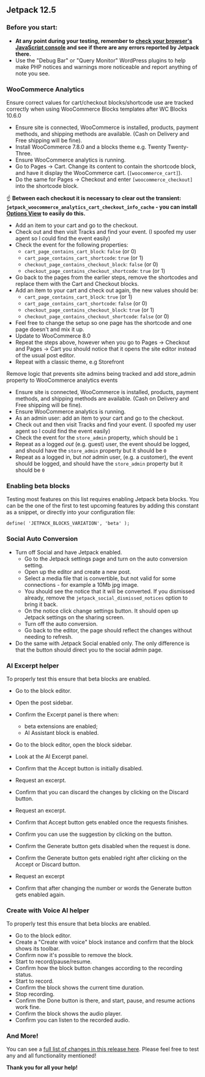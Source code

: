 ## Jetpack 12.5

### Before you start:

- **At any point during your testing, remember to [check your browser's JavaScript console](https://wordpress.org/support/article/using-your-browser-to-diagnose-javascript-errors/#step-3-diagnosis) and see if there are any errors reported by Jetpack there.**
- Use the "Debug Bar" or "Query Monitor" WordPress plugins to help make PHP notices and warnings more noticeable and report anything of note you see.

### WooCommerce Analytics

Ensure correct values for cart/checkout blocks/shortcode use are tracked correctly when using WooCommerce Blocks templates after WC Blocks 10.6.0
- Ensure site is connected, WooCommerce is installed, products, payment methods, and shipping methods are available. (Cash on Delivery and Free shipping will be fine).
- Install WooCommerce 7.8.0 and a blocks theme e.g. Twenty Twenty-Three.
- Ensure WooCommerce analytics is running.
- Go to Pages -> Cart. Change its content to contain the shortcode block, and have it display the WooCommerce cart. (`[woocommerce_cart]`).
- Do the same for Pages -> Checkout and enter `[woocommerce_checkout]` into the shortcode block.

☝️ **Between each checkout it is necessary to clear out the transient: `jetpack_woocommerce_analytics_cart_checkout_info_cache` - you can install [Options View](https://wordpress.org/plugins/options-view/) to easily do this.**

- Add an item to your cart and go to the checkout.
- Check out and then visit Tracks and find your event. (I spoofed my user agent so I could find the event easily)
- Check the event for the following properties:
  - `cart_page_contains_cart_block`: `false` (or 0)
  - `cart_page_contains_cart_shortcode`: `true` (or 1)
  - `checkout_page_contains_checkout_block`: `false` (or 0)
  - `checkout_page_contains_checkout_shortcode`: `true` (or 1)
- Go back to the pages from the earlier steps, remove the shortcodes and replace them with the Cart and Checkout blocks.
- Add an item to your cart and check out again, the new values should be:
  - `cart_page_contains_cart_block`: `true` (or 1)
  - `cart_page_contains_cart_shortcode`: `false` (or 0)
  - `checkout_page_contains_checkout_block`: `true` (or 1)
  - `checkout_page_contains_checkout_shortcode`: `false` (or 0)
- Feel free to change the setup so one page has the shortcode and one page doesn't and mix it up.
- Update to WooCommerce 8.0
- Repeat the steps above, however when you go to Pages -> Checkout and Pages -> Cart you should notice that it opens the site editor instead of the usual post editor.
- Repeat with a classic theme, e.g Storefront

Remove logic that prevents site admins being tracked and add store_admin property to WooCommerce analytics events
- Ensure site is connected, WooCommerce is installed, products, payment methods, and shipping methods are available. (Cash on Delivery and Free shipping will be fine).
- Ensure WooCommerce analytics is running.
- As an admin user: add an item to your cart and go to the checkout.
- Check out and then visit Tracks and find your event. (I spoofed my user agent so I could find the event easily)
- Check the event for the `store_admin` property, which should be `1`
- Repeat as a logged _out_ (e.g. guest) user, the event should be logged, and should have the `store_admin` property but it should be `0`
- Repeat as a logged in, but _not_ admin user, (e.g. a customer), the event should be logged, and should have the `store_admin` property but it should be `0`

### Enabling beta blocks

Testing most features on this list requires enabling Jetpack beta blocks. You can be the one of the first to test upcoming features by adding this constant as a snippet, or directly into your configuration file:

```
define( 'JETPACK_BLOCKS_VARIATION', 'beta' );
```

### Social Auto Conversion

- Turn off Social and have Jetpack enabled.
  - Go to the Jetpack settings page and turn on the auto conversion setting.
  - Open up the editor and create a new post.
  - Select a media file that is convertible, but not valid for some connections - for example a 10Mb jpg image.
  - You should see the notice that it will be converted. If you dismissed already, remove the `jetpack_social_dismissed_notices` option to bring it back.
  - On the notice click change settings button. It should open up Jetpack settings on the sharing screen.
  - Turn off the auto conversion.
  - Go back to the editor, the page should reflect the changes without needing to refresh.
- Do the same with Jetpack Social enabled only. The only difference is that the button should direct you to the social admin page.

### AI Excerpt helper

To properly test this ensure that beta blocks are enabled.

- Go to the block editor.
- Open the post sidebar.
- Confirm the Excerpt panel is there when:
  -	beta extensions are enabled;
  - AI Assistant block is enabled.

- Go to the block editor, open the block sidebar.
- Look at the AI Excerpt panel.
- Confirm that the Accept button is initially disabled.
- Request an excerpt.
- Confirm that you can discard the changes by clicking on the Discard button.
- Request an excerpt.
- Confirm that Accept button gets enabled once the requests finishes.
- Confirm you can use the suggestion by clicking on the button.
- Confirm the Generate button gets disabled when the request is done.
- Confirm the Generate button gets enabled right after clicking on the Accept or Discard button.
- Request an excerpt
- Confirm that after changing the number or words the Generate button gets enabled again.

### Create with Voice AI helper

To properly test this ensure that beta blocks are enabled.

- Go to the block editor.
- Create a "Create with voice" block instance and confirm that the block shows its toolbar.
- Confirm now it's possible to remove the block.
- Start to record/pause/resume.
- Confirm how the block button changes according to the recording status.
- Start to record.
- Confirm the block shows the current time duration.
- Stop recording.
- Confirm the Done button is there, and start, pause, and resume actions work fine.
- Confirm the block shows the audio player.
- Confirm you can listen to the recorded audio.

### And More!

You can see a [full list of changes in this release here](https://github.com/Automattic/jetpack-production/blob/trunk/CHANGELOG.md). Please feel free to test any and all functionality mentioned!

**Thank you for all your help!**
